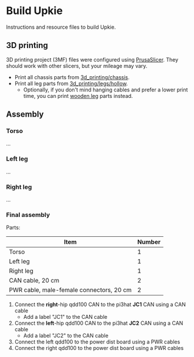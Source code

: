 # Build Upkie

Instructions and resource files to build Upkie.

## 3D printing

3D printing project (3MF) files were configured using [PrusaSlicer](https://github.com/prusa3d/PrusaSlicer). They should work with other slicers, but your mileage may vary.

* Print all chassis parts from [3d\_printing/chassis](3d_printing/chassis).
* Print all leg parts from [3d\_printing/legs/hollow](3d_printing/legs/hollow).
    - Optionally, if you don't mind hanging cables and prefer a lower print time, you can print [wooden leg](3d_printing/legs/wooden) parts instead.

## Assembly

### Torso

...

### Left leg

...

### Right leg

...

### Final assembly

Parts:

| Item        | Number |
|-------------|--------|
| Torso       | 1 |
| Left leg    | 1 |
| Right leg   | 1 |
| CAN cable, 20 cm | 2 |
| PWR cable, male-female connectors, 20 cm | 2 |

1. Connect the **right**-hip qdd100 CAN to the pi3hat **JC1** CAN using a CAN cable
    - Add a label "JC1" to the CAN cable
2. Connect the **left**-hip qdd100 CAN to the pi3hat **JC2** CAN using a CAN cable
    - Add a label "JC2" to the CAN cable
3. Connect the left qdd100 to the power dist board using a PWR cables
4. Connect the right qdd100 to the power dist board using a PWR cables
